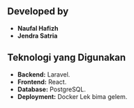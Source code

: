 ## Developed by
  - **Naufal Hafizh**
  - **Jendra Satria**

## Teknologi yang Digunakan
- **Backend:** Laravel.
- **Frontend:** React.
- **Database:** PostgreSQL.
- **Deployment:** Docker Lek bima gelem.
